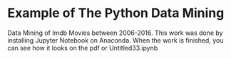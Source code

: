# Example of The Python Data Mining 
 Data Mining of Imdb Movies between 2006-2016.
This work was done by installing Jupyter Notebook on Anaconda. When the work is finished, you can see how it looks on the pdf or Untitled33.ipynb

